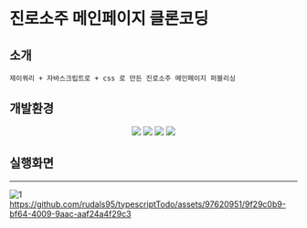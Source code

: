 # 진로소주 메인페이지 클론코딩


## 소개
```
제이쿼리 + 자바스크립트로 + css 로 만든 진로소주 메인페이지 퍼블리싱
```



## 개발환경
<div align="center">
	<img src="https://img.shields.io/badge/jquery-0769AD?style=flat&logo=jquery&logoColor=white" />
	<img src="https://img.shields.io/badge/javascript-F7DF1E?style=flat&logo=javascript&logoColor=white" />
	<img src="https://img.shields.io/badge/css3-1572B6?style=flat&logo=css3&logoColor=white" />
	<img src="https://img.shields.io/badge/html5-E34F26?style=flat&logo=html5&logoColor=white" />
</div>


## 실행화면
-------------------------

![1](https://github.com/rudals95/typescriptTodo/assets/97620951/342f7b5d-d78c-4ae0-883c-5b190758ad8e)
https://github.com/rudals95/typescriptTodo/assets/97620951/9f29c0b9-bf64-4009-9aac-aaf24a4f29c3

